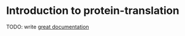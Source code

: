 # Introduction to protein-translation

TODO: write [great documentation](http://jacobian.org/writing/what-to-write/)
